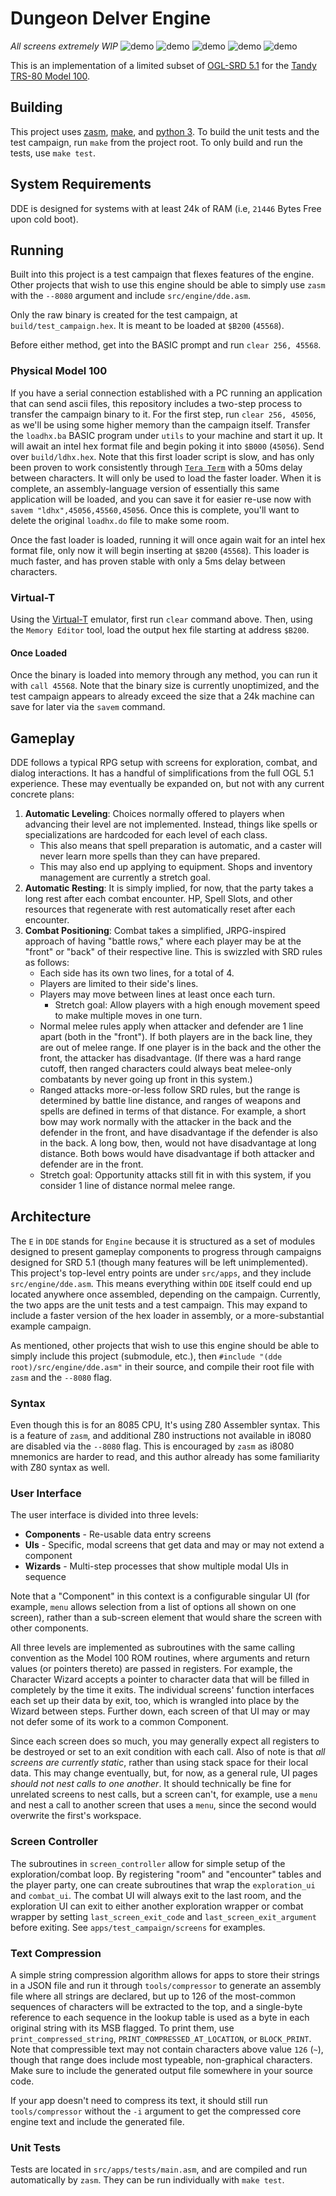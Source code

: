 # Dungeon Delver Engine

_All screens extremely WIP_
![demo](/gh_media/battle_demo.gif)
![demo](/gh_media/cantrips_demo.gif)
![demo](/gh_media/exploration_demo.gif)
![demo](/gh_media/skill_check_demo.gif)
![demo](/gh_media/roll_abilities_demo.gif)

This is an implementation of a limited subset of [OGL-SRD 5.1](https://dnd.wizards.com/resources/systems-reference-document) for the [Tandy TRS-80 Model 100](https://en.wikipedia.org/wiki/TRS-80_Model_100).

## Building

This project uses [zasm](https://k1.spdns.de/Develop/Projects/zasm/Documentation/index.html), [make](https://www.gnu.org/software/make/manual/make.html), and [python 3](https://www.python.org/). To build the unit tests and the test campaign, run `make` from the project root. To only build and run the tests, use `make test`.

## System Requirements

DDE is designed for systems with at least 24k of RAM (i.e, `21446` Bytes Free upon cold boot).

## Running

Built into this project is a test campaign that flexes features of the engine. Other projects that wish to use this engine should be able to simply use `zasm` with the `--8080` argument and include `src/engine/dde.asm`.

Only the raw binary is created for the test campaign, at `build/test_campaign.hex`. It is meant to be loaded at `$B200` (`45568`).

Before either method, get into the BASIC prompt and run `clear 256, 45568`.

### Physical Model 100

If you have a serial connection established with a PC running an application that can send ascii files, this repository includes a two-step process to transfer the campaign binary to it. For the first step, run `clear 256, 45056`, as we'll be using some higher memory than the campaign itself. Transfer the `loadhx.ba` BASIC program under `utils` to your machine and start it up. It will await an intel hex format file and begin poking it into `$B000` (`45056`). Send over `build/ldhx.hex`. Note that this first loader script is slow, and has only been proven to work consistently through [`Tera Term`](https://tera-term.en.softonic.com/) with a 50ms delay between characters. It will only be used to load the faster loader. When it is complete, an assembly-language version of essentially this same application will be loaded, and you can save it for easier re-use now with `savem "ldhx",45056,45560,45056`. Once this is complete, you'll want to delete the original `loadhx.do` file to make some room.

Once the fast loader is loaded, running it will once again wait for an intel hex format file, only now it will begin inserting at `$B200` (`45568`). This loader is much faster, and has proven stable with only a 5ms delay between characters.

### Virtual-T

Using the [Virtual-T](https://sourceforge.net/projects/virtualt/) emulator, first run `clear` command above. Then, using the `Memory Editor` tool, load the output hex file starting at address `$B200`.

#### Once Loaded

Once the binary is loaded into memory through any method, you can run it with `call 45568`. Note that the binary size is currently unoptimized, and the test campaign appears to already exceed the size that a 24k machine can save for later via the `savem` command.

## Gameplay

DDE follows a typical RPG setup with screens for exploration, combat, and dialog interactions. It has a handful of simplifications from the full OGL 5.1 experience. These may eventually be expanded on, but not with any current concrete plans:
1. **Automatic Leveling**: Choices normally offered to players when advancing their level are not implemented. Instead, things like spells or specializations are hardcoded for each level of each class.
    - This also means that spell preparation is automatic, and a caster will never learn more spells than they can have prepared.
    - This may also end up applying to equipment. Shops and inventory management are currently a stretch goal.
2. **Automatic Resting**: It is simply implied, for now, that the party takes a long rest after each combat encounter. HP, Spell Slots, and other resources that regenerate with rest automatically reset after each encounter.
3. **Combat Positioning**: Combat takes a simplified, JRPG-inspired approach of having "battle rows," where each player may be at the "front" or "back" of their respective line. This is swizzled with SRD rules as follows:
    - Each side has its own two lines, for a total of 4.
    - Players are limited to their side's lines.
    - Players may move between lines at least once each turn.
        - Stretch goal: Allow players with a high enough movement speed to make multiple moves in one turn.
    - Normal melee rules apply when attacker and defender are 1 line apart (both in the "front"). If both players are in the back line, they are out of melee range. If one player is in the back and the other the front, the attacker has disadvantage. (If there was a hard range cutoff, then ranged characters could always beat melee-only combatants by never going up front in this system.)
    - Ranged attacks more-or-less follow SRD rules, but the range is determined by battle line distance, and ranges of weapons and spells are defined in terms of that distance. For example, a short bow may work normally with the attacker in the back and the defender in the front, and have disadvantage if the defender is also in the back. A long bow, then, would not have disadvantage at long distance. Both bows would have disadvantage if both attacker and defender are in the front.
    - Stretch goal: Opportunity attacks still fit in with this system, if you consider 1 line of distance normal melee range.

## Architecture

The `E` in `DDE` stands for `Engine` because it is structured as a set of modules designed to present gameplay components to progress through campaigns designed for SRD 5.1 (though many features will be left unimplemented). This project's top-level entry points are under `src/apps`, and they include `src/engine/dde.asm`. This means everything within `DDE` itself could end up located anywhere once assembled, depending on the campaign. Currently, the two apps are the unit tests and a test campaign. This may expand to include a faster version of the hex loader in assembly, or a more-substantial example campaign.

As mentioned, other projects that wish to use this engine should be able to simply include this project (submodule, etc.), then `#include "(dde root)/src/engine/dde.asm"` in their source, and compile their root file with `zasm` and the `--8080` flag.

### Syntax

Even though this is for an 8085 CPU, It's using Z80 Assembler syntax. This is a feature of `zasm`, and additional Z80 instructions not available in i8080 are disabled via the `--8080` flag. This is encouraged by `zasm` as i8080 mnemonics are harder to read, and this author already has some familiarity with Z80 syntax as well.

### User Interface

The user interface is divided into three levels:

- **Components** - Re-usable data entry screens
- **UIs** - Specific, modal screens that get data and may or may not extend a component
- **Wizards** - Multi-step processes that show multiple modal UIs in sequence

Note that a "Component" in this context is a configurable singular UI (for example, `menu` allows selection from a list of options all shown on one screen), rather than a sub-screen element that would share the screen with other components.

All three levels are implemented as subroutines with the same calling convention as the Model 100 ROM routines, where arguments and return values (or pointers thereto) are passed in registers. For example, the Character Wizard accepts a pointer to character data that will be filled in completely by the time it exits. The individual screens' function interfaces each set up their data by exit, too, which is wrangled into place by the Wizard between steps. Further down, each screen of that UI may or may not defer some of its work to a common Component.

Since each screen does so much, you may generally expect all registers to be destroyed or set to an exit condition with each call. Also of note is that _all screens are currently static_, rather than using stack space for their local data. This may change eventually, but, for now, as a general rule, UI pages _should not nest calls to one another_. It should technically be fine for unrelated screens to nest calls, but a screen can't, for example, use a `menu` and nest a call to another screen that uses a `menu`, since the second would overwrite the first's workspace.

### Screen Controller
The subroutines in `screen_controller` allow for simple setup of the exploration/combat loop. By registering "room" and "encounter" tables and the player party, one can create subroutines that wrap the `exploration_ui` and `combat_ui`. The combat UI will always exit to the last room, and the exploration UI can exit to either another exploration wrapper or combat wrapper by setting `last_screen_exit_code` and `last_screen_exit_argument` before exiting. See `apps/test_campaign/screens` for examples.

### Text Compression
A simple string compression algorithm allows for apps to store their strings in a JSON file and run it through `tools/compressor` to generate an assembly file where all strings are declared, but up to 126 of the most-common sequences of characters will be extracted to the top, and a single-byte reference to each sequence in the lookup table is used as a byte in each original string with its MSB flagged. To print them, use `print_compressed_string`, `PRINT_COMPRESSED_AT_LOCATION`, or `BLOCK_PRINT`. Note that compressible text may not contain characters above value `126` (`~`), though that range does include most typeable, non-graphical characters. Make sure to include the generated output file somewhere in your source code.

If your app doesn't need to compress its text, it should still run `tools/compressor` without the `-i` argument to get the compressed core engine text and include the generated file.

### Unit Tests
Tests are located in `src/apps/tests/main.asm`, and are compiled and run automatically by `zasm`. They can be run individually with `make test`.
